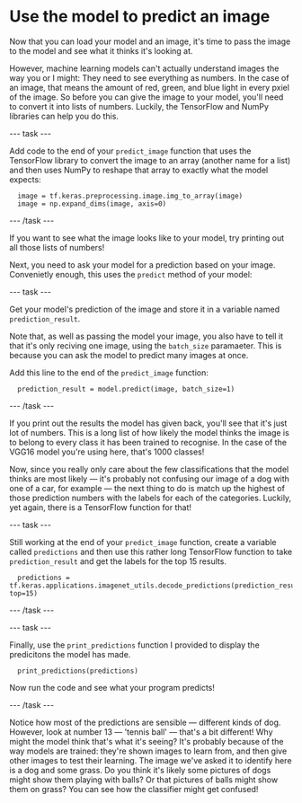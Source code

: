 # Use the model to predict an image

Now that you can load your model and an image, it's time to pass the image to the model and see what it thinks it's looking at.

However, machine learning models can't actually understand images the way you or I might: They need to see everything as numbers. In the case of an image, that means the amount of red, green, and blue light in every pxiel of the image. So before you can give the image to your model, you'll need to convert it into lists of numbers. Luckily, the TensorFlow and NumPy libraries can help you do this.

--- task ---

Add code to the end of your `predict_image` function that uses the TensorFlow library to convert the image to an array (another name for a list) and then uses NumPy to reshape that array to exactly what the model expects:

```python3
  image = tf.keras.preprocessing.image.img_to_array(image)
  image = np.expand_dims(image, axis=0)
```

--- /task ---

If you want to see what the image looks like to your model, try printing out all those lists of numbers!

Next, you need to ask your model for a prediction based on your image. Convenietly enough, this uses the `predict` method of your model:

--- task ---

Get your model's prediction of the image and store it in a variable named `prediction_result`. 

Note that, as well as passing the model your image, you also have to tell it that it's only reciving one image, using the `batch_size` paramaeter. This is because you can ask the model to predict many images at once.

Add this line to the end of the `predict_image` function:

```python3
  prediction_result = model.predict(image, batch_size=1)
```

--- /task ---

If you print out the results the model has given back, you'll see that it's just lot of numbers. This is a long list of how likely the model thinks the image is to belong to every class it has been trained to recognise. In the case of the VGG16 model you're using here, that's 1000 classes!

Now, since you really only care about the few classifications that the model thinks are most likely — it's probably not confusing our image of a dog with one of a car, for example — the next thing to do is match up the highest of those prediction numbers with the labels for each of the categories. Luckily, yet again, there is a TensorFlow function for that!

--- task ---

Still working at the end of your `predict_image` function, create a variable called `predictions` and then use this rather long TensorFlow function to take `prediction_result` and get the labels for the top 15 results.

```python3
  predictions = tf.keras.applications.imagenet_utils.decode_predictions(prediction_result, top=15)
```

--- /task ---

--- task ---

Finally, use the `print_predictions` function I provided to display the predicitons the model has made.

```python3
  print_predictions(predictions)
```

Now run the code and see what your program predicts!

--- /task ---

Notice how most of the predictions are sensible — different kinds of dog. However, look at number 13 — 'tennis ball' — that's a bit different! Why might the model think that's what it's seeing? It's probably because of the way models are trained: they're shown images to learn from, and then give other images to test their learning. The image we've asked it to identify here is a dog and some grass. Do you think it's likely some pictures of dogs might show them playing with balls? Or that pictures of balls might show them on grass? You can see how the classifier might get confused!
